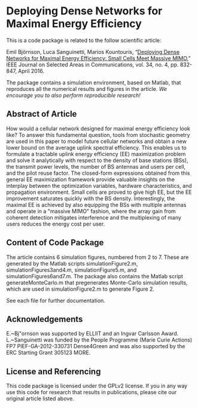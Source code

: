 Deploying Dense Networks for Maximal Energy Efficiency
==================

This is a code package is related to the follow scientific article:

Emil Björnson, Luca Sanguinetti, Marios Kountouris, “[Deploying Dense Networks for Maximal Energy Efficiency: Small Cells Meet Massive MIMO](http://arxiv.org/pdf/1505.01181),” IEEE Journal on Selected Areas in Communications, vol. 34, no. 4, pp. 832-847, April 2016.

The package contains a simulation environment, based on Matlab, that reproduces all the numerical results and figures in the article. *We encourage you to also perform reproducible research!*


## Abstract of Article

How would a cellular network designed for maximal energy efficiency look like? To answer this fundamental question, tools from stochastic geometry are used in this paper to model future cellular networks and obtain a new lower bound on the average uplink spectral efficiency. This enables us to formulate a tractable uplink energy efficiency (EE) maximization problem and solve it analytically  with respect to the density of base stations (BSs), the transmit power levels, the number of BS antennas and users per cell, and the pilot reuse factor. The closed-form expressions obtained from this general EE maximization framework provide valuable insights on the interplay between the optimization variables, hardware characteristics, and propagation environment. Small cells are proved to give high EE, but the EE improvement saturates quickly with the BS density. Interestingly, the maximal EE is achieved by also equipping the BSs with multiple antennas and operate in a "massive MIMO" fashion, where the array gain from coherent detection mitigates interference and the multiplexing of many users reduces the energy cost per user.


## Content of Code Package

The article contains 6 simulation figures, numbered from 2 to 7. These are generated by the Matlab scripts simulationFigure2.m, simulationFigures3and4.m, simulationFigure5.m, and simulationFigures6and7.m. The package also contains the Matlab script generateMonteCarlo.m that pregenerates Monte-Carlo simulation results, which are used in simulationFigure2.m to generate Figure 2.

See each file for further documentation.


## Acknowledgements

E.~Bj\"ornson was supported by ELLIIT and an Ingvar Carlsson Award. L.~Sanguinetti was funded by the People Programme (Marie Curie Actions) FP7 PIEF-GA-2012-330731 Dense4Green and was also supported by the ERC Starting Grant 305123 MORE.

## License and Referencing

This code package is licensed under the GPLv2 license. If you in any way use this code for research that results in publications, please cite our original article listed above.
